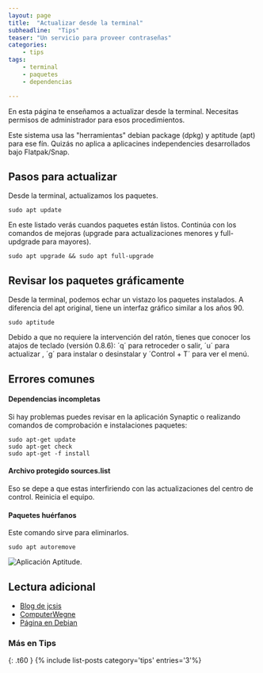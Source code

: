 ```yaml
---
layout: page
title:  "Actualizar desde la terminal"
subheadline:  "Tips"
teaser: "Un servicio para proveer contraseñas"
categories:
    - tips
tags:
    - terminal
    - paquetes
    - dependencias

---
```

En esta página te enseñamos a actualizar desde la terminal. Necesitas permisos de administrador para esos procedimientos.

Este sistema usa las "herramientas" debian package (dpkg) y aptitude (apt) para ese fín. Quizás no aplica a aplicacines independencies desarrollados bajo Flatpak/Snap.

## Pasos para actualizar
Desde la terminal, actualizamos los paquetes.
~~~
sudo apt update
~~~

En este listado verás cuandos paquetes están listos. Continúa con los comandos de mejoras (upgrade para actualizaciones menores y full-updgrade para mayores).

~~~
sudo apt upgrade && sudo apt full-upgrade
~~~

## Revisar los paquetes gráficamente
Desde la terminal, podemos echar un vistazo los paquetes instalados. A diferencia del apt original, tiene un interfaz gráfico similar a los años 90.

~~~
sudo aptitude
~~~

Debido a que no requiere la intervención del ratón, tienes que conocer los atajos de teclado (versión 0.8.6): ´q´ para retroceder o salir, ´u´ para actualizar , ´g´ para instalar o desinstalar y ´Control + T´ para ver el menú.

## Errores comunes
#### Dependencias incompletas
Si hay problemas puedes revisar en la aplicación Synaptic o realizando comandos de comprobación e instalaciones paquetes:

~~~
sudo apt-get update
sudo apt-get check
sudo apt-get -f install
~~~

#### Archivo protegido sources.list
Eso se depe a que estas interfiriendo con las actualizaciones del centro de control. Reinicia el equipo.

#### Paquetes huérfanos
Este comando sirve para eliminarlos.
~~~
sudo apt autoremove
~~~

<div class="row">
    <div class="medium-12 columns t30">
    <img src="{{ site.urlimg }}aptitude.png" alt="Aplicación Aptitude.">
    </div><!-- /.medium-4.columns -->
</div>

## Lectura adicional

* [Blog de jcsis](https://jcsis.wordpress.com/2016/04/28/solucionar-el-problemas-de-dependencias-en-ubuntu-o-debian/)
* [ComputerWegne](https://computernewage.com/2015/02/22/como-instalar-aplicaciones-en-ubuntu-desde-la-terminal-con-apt-apt-get-y-aptitude/)
* [Página en Debian](https://www.debian.org/doc/manuals/aptitude/ch01s02.es.html)

### Más en Tips
{: .t60 }
{% include list-posts category='tips' entries='3'%}
